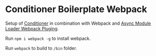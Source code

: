# Conditioner Boilerplate Webpack

Setup of [Conditioner](http://conditionerjs.com) in combination with Webpack and [Async Module Loader Webpack Pluging](https://github.com/NekR/async-module-loader).

Run `npm i webpack -g` to install webpack.

Run `webpack` to build to `/bin` folder.